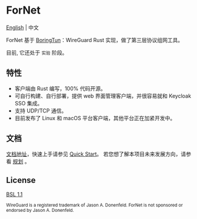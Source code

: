 # ForNet


[English](./README.md) | 中文

ForNet 基于 [BoringTun](https://github.com/cloudflare/boringtun)：WireGuard Rust 实现，做了第三层协议组网工具。

目前, 它还处于 `实验` 阶段。

## 特性
- 客户端由 Rust 编写，100% 代码开源。
- 可自行构建、自行部署，提供 web 界面管理客户端，并很容易就和 Keycloak SSO 集成。
- 支持 UDP/TCP 通信。
- 目前发布了 Linux 和 macOS 平台客户端，其他平台正在加紧开发中。

## 文档
[文档地址](https://fornetcode.github.io/documentation)，快速上手请参见 [Quick Start](https://fornetcode.github.io/documentation/guide/quick-start)。 
若您想了解本项目未来发展方向，请参看 [规划](https://fornetcode.github.io/documentation/plan) 。

## License
[BSL 1.1](https://github.com/fornetcode/fornet/blob/main/LICENSE)

<sub>WireGuard is a registered trademark of Jason A. Donenfeld. ForNet is not sponsored or endorsed by Jason A. Donenfeld.</sub>